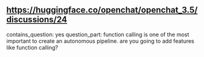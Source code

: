 ## https://huggingface.co/openchat/openchat_3.5/discussions/24

contains_question: yes
question_part: function calling is one of the most important to create an autonomous pipeline. 
are you going to add features like function calling? 